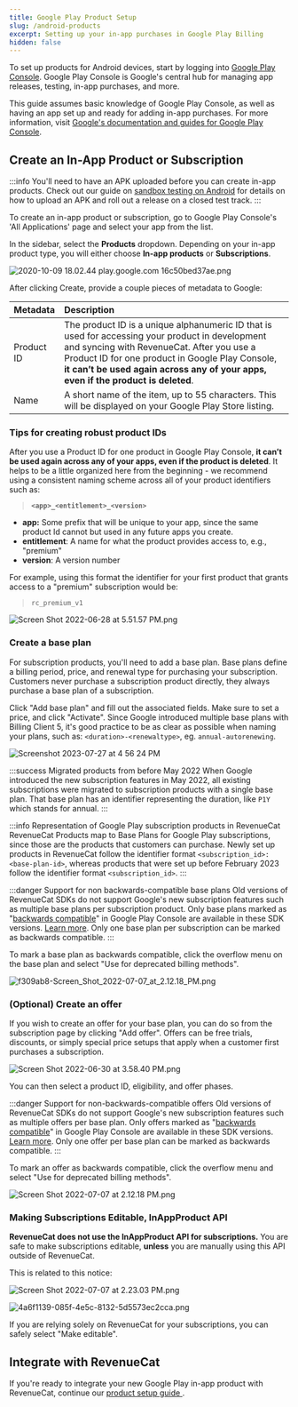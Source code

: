 ```yaml
---
title: Google Play Product Setup
slug: /android-products
excerpt: Setting up your in-app purchases in Google Play Billing
hidden: false
---
```


To set up products for Android devices, start by logging into [Google Play Console](https://play.google.com/console). Google Play Console is Google's central hub for managing app releases, testing, in-app purchases, and more.

This guide assumes basic knowledge of Google Play Console, as well as having an app set up and ready for adding in-app purchases. For more information, visit [Google's documentation and guides for Google Play Console](https://support.google.com/googleplay/android-developer/?hl=en#topic=3450769).

## Create an In-App Product or Subscription

:::info
You'll need to have an APK uploaded before you can create in-app products. Check out our guide on [sandbox testing on Android](/test-and-launch/sandbox/google-play-store) for details on how to upload an APK and roll out a release on a closed test track.
:::

To create an in-app product or subscription, go to Google Play Console's 'All Applications' page and select your app from the list.

In the sidebar, select the **Products** dropdown. Depending on your in-app product type, you will either choose **In-app products** or **Subscriptions**.

![](https://files.readme.io/1bbcf2f-2020-10-09_18.02.44_play.google.com_16c50bed37ae.png "2020-10-09 18.02.44 play.google.com 16c50bed37ae.png")

After clicking Create, provide a couple pieces of metadata to Google:

| Metadata   | Description                                                                                                                                                                                                                                                                           |
| :--------- | :------------------------------------------------------------------------------------------------------------------------------------------------------------------------------------------------------------------------------------------------------------------------------------ |
| Product ID | The product ID is a unique alphanumeric ID that is used for accessing your product in development and syncing with RevenueCat. After you use a Product ID for one product in Google Play Console, **it can’t be used again across any of your apps, even if the product is deleted**. |
| Name       | A short name of the item, up to 55 characters. This will be displayed on your Google Play Store listing.                                                                                                                                                                              |

### Tips for creating robust product IDs

After you use a Product ID for one product in Google Play Console, **it can’t be used again across any of your apps, even if the product is deleted**. It helps to be a little organized here from the beginning - we recommend using a consistent naming scheme across all of your product identifiers such as:

> **`<app>_<entitlement>_<version>`**

- **app:** Some prefix that will be unique to your app, since the same product Id cannot but used in any future apps you create.
- **entitlement**: A name for what the product provides access to, e.g., "premium"
- **version**: A version number

For example, using this format the identifier for your first product that grants access to a "premium" subscription would be:

> `rc_premium_v1`

![](https://files.readme.io/9b43a80-Screen_Shot_2022-06-28_at_5.51.57_PM.png "Screen Shot 2022-06-28 at 5.51.57 PM.png")

### Create a base plan

For subscription products, you'll need to add a base plan. Base plans define a billing period, price, and renewal type for purchasing your subscription. Customers never purchase a subscription product directly, they always purchase a base plan of a subscription.

Click "Add base plan" and fill out the associated fields. Make sure to set a price, and click "Activate". Since Google introduced multiple base plans with Billing Client 5, it's good practice to be as clear as possible when naming your plans, such as: `<duration>-<renewaltype>`, eg. `annual-autorenewing`.

![Screenshot 2023-07-27 at 4 56 24 PM](https://files.readme.io/9f32a53-image.png)

:::success Migrated products from before May 2022
When Google introduced the new subscription features in May 2022, all existing subscriptions were migrated to subscription products with a single base plan. That base plan has an identifier representing the duration, like `P1Y` which stands for annual.
:::

:::info Representation of Google Play subscription products in RevenueCat
RevenueCat Products map to Base Plans for Google Play subscriptions, since those are the products that customers can purchase. Newly set up products in RevenueCat follow the identifier format `<subscription_id>:<base-plan-id>`, whereas products that were set up before February 2023 follow the identifier format `<subscription_id>`.
:::

:::danger Support for non backwards-compatible base plans
Old versions of RevenueCat SDKs do not support Google's new subscription features such as multiple base plans per subscription product. Only base plans marked as \"[backwards compatible](https://support.google.com/googleplay/android-developer/answer/12124625?hl=en#backwards_compatible)\" in Google Play Console are available in these SDK versions. [Learn more](/getting-started/entitlements/google-subscriptions-and-backwards-compatibility). Only one base plan per subscription can be marked as backwards compatible.
:::

To mark a base plan as backwards compatible, click the overflow menu on the base plan and select "Use for deprecated billing methods".

![](https://files.readme.io/0375be4-f309ab8-Screen_Shot_2022-07-07_at_2.12.18_PM.png "f309ab8-Screen_Shot_2022-07-07_at_2.12.18_PM.png")

### (Optional) Create an offer

If you wish to create an offer for your base plan, you can do so from the subscription page by clicking "Add offer". Offers can be free trials, discounts, or simply special price setups that apply when a customer first purchases a subscription.

![](https://files.readme.io/63e2cad-Screen_Shot_2022-06-30_at_3.58.40_PM.png "Screen Shot 2022-06-30 at 3.58.40 PM.png")

You can then select a product ID, eligibility, and offer phases.

:::danger Support for non-backwards-compatible offers
Old versions of RevenueCat SDKs do not support Google's new subscription features such as multiple offers per base plan. Only offers marked as \"[backwards compatible](https://support.google.com/googleplay/android-developer/answer/12124625?hl=en#backwards_compatible)\" in Google Play Console are available in these SDK versions. [Learn more](/getting-started/entitlements/google-subscriptions-and-backwards-compatibility). Only one offer per base plan can be marked as backwards compatible.
:::

To mark an offer as backwards compatible, click the overflow menu and select "Use for deprecated billing methods".

![](https://files.readme.io/f309ab8-Screen_Shot_2022-07-07_at_2.12.18_PM.png "Screen Shot 2022-07-07 at 2.12.18 PM.png")

### Making Subscriptions Editable, InAppProduct API

**RevenueCat does not use the InAppProduct API for subscriptions.** You are safe to make subscriptions editable, **unless** you are manually using this API outside of RevenueCat.

This is related to this notice:

![](https://files.readme.io/3b927cd-Screen_Shot_2022-07-07_at_2.23.03_PM.png "Screen Shot 2022-07-07 at 2.23.03 PM.png")

![](https://files.readme.io/6dcb926-4a6f1139-085f-4e5c-8132-5d5573ec2cca.png "4a6f1139-085f-4e5c-8132-5d5573ec2cca.png")

If you are relying solely on RevenueCat for your subscriptions, you can safely select "Make editable".

## Integrate with RevenueCat

If you're ready to integrate your new Google Play in-app product with RevenueCat, continue our [product setup guide ](/getting-started/entitlements).
